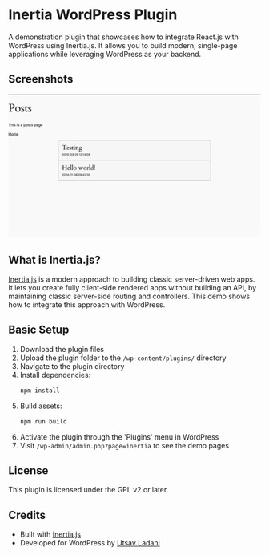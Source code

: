 # Inertia WordPress Plugin

A demonstration plugin that showcases how to integrate React.js with WordPress using Inertia.js. It allows you to build modern, single-page applications while leveraging WordPress as your backend.

## Screenshots

![Inertia WordPress Plugin](./screenshots/posts-page.png)

## What is Inertia.js?

[Inertia.js](https://inertiajs.com/) is a modern approach to building classic server-driven web apps. It lets you create fully client-side rendered apps without building an API, by maintaining classic server-side routing and controllers. This demo shows how to integrate this approach with WordPress.

## Basic Setup

1. Download the plugin files
2. Upload the plugin folder to the `/wp-content/plugins/` directory
3. Navigate to the plugin directory
4. Install dependencies:
   ```bash
   npm install
   ```
5. Build assets:
   ```bash
   npm run build
   ```
6. Activate the plugin through the 'Plugins' menu in WordPress
7. Visit `/wp-admin/admin.php?page=inertia` to see the demo pages

## License

This plugin is licensed under the GPL v2 or later.

## Credits

- Built with [Inertia.js](https://inertiajs.com/)
- Developed for WordPress by [Utsav Ladani](https://github.com/Utsav-Ladani)
